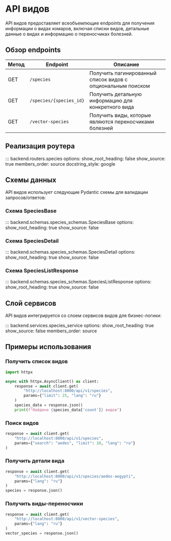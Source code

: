 # API видов

API видов предоставляет всеобъемлющие endpoints для получения информации о видах комаров, включая списки видов, детальные данные о видах и информацию о переносчиках болезней.

## Обзор endpoints

| Метод | Endpoint | Описание |
|-------|----------|----------|
| GET | `/species` | Получить пагинированный список видов с опциональным поиском |
| GET | `/species/{species_id}` | Получить детальную информацию для конкретного вида |
| GET | `/vector-species` | Получить виды, которые являются переносчиками болезней |

## Реализация роутера

::: backend.routers.species
    options:
      show_root_heading: false
      show_source: true
      members_order: source
      docstring_style: google

## Схемы данных

API видов использует следующие Pydantic схемы для валидации запросов/ответов:

### Схема SpeciesBase

::: backend.schemas.species_schemas.SpeciesBase
    options:
      show_root_heading: true
      show_source: false

### Схема SpeciesDetail

::: backend.schemas.species_schemas.SpeciesDetail
    options:
      show_root_heading: true
      show_source: false

### Схема SpeciesListResponse

::: backend.schemas.species_schemas.SpeciesListResponse
    options:
      show_root_heading: true
      show_source: false

## Слой сервисов

API видов интегрируется со слоем сервисов видов для бизнес-логики:

::: backend.services.species_service
    options:
      show_root_heading: true
      show_source: false
      members_order: source

## Примеры использования

### Получить список видов

```python
import httpx

async with httpx.AsyncClient() as client:
    response = await client.get(
        "http://localhost:8000/api/v1/species",
        params={"limit": 25, "lang": "ru"}
    )
    species_data = response.json()
    print(f"Найдено {species_data['count']} видов")
```

### Поиск видов

```python
response = await client.get(
    "http://localhost:8000/api/v1/species",
    params={"search": "aedes", "limit": 10, "lang": "ru"}
)
```

### Получить детали вида

```python
response = await client.get(
    "http://localhost:8000/api/v1/species/aedes-aegypti",
    params={"lang": "ru"}
)
species = response.json()
```

### Получить виды-переносчики

```python
response = await client.get(
    "http://localhost:8000/api/v1/vector-species",
    params={"lang": "ru"}
)
vector_species = response.json()
```